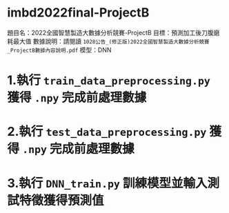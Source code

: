 # imbd2022final-ProjectB
題目名：2022全國智慧製造大數據分析競賽-ProjectB
目標：預測加工後刀腹磨耗最大值
數據說明：請閱讀 `1028公告_(修正版)2022全國智慧製造大數據分析競賽_ProjectB數據內容說明.pdf`
模型：DNN

# 1.執行 `train_data_preprocessing.py` 獲得 `.npy` 完成前處理數據
# 2.執行 `test_data_preprocessing.py` 獲得 `.npy` 完成前處理數據
# 3.執行 `DNN_train.py` 訓練模型並輸入測試特徵獲得預測值
